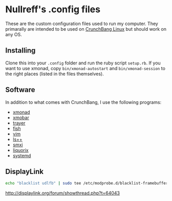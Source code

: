 Nullreff's .config files
========================

These are the custom configuration files used to run my computer.
They primarally are intended to be used on [CrunchBang Linux](http://crunchbang.org/) but should work on any OS.

Installing
----------

Clone this into your `.config` folder and run the ruby script `setup.rb`.
If you want to use xmonad, copy `bin/xmonad-autostart` and `bin/xmonad-session` to the right places (listed in the files themselves).

Software
--------

In addition to what comes with CrunchBang, I use the following programs:

* [xmonad](http://xmonad.org/)
* [xmobar](http://projects.haskell.org/xmobar/)
* [trayer](http://www.ohloh.net/p/trayer)
* [fish](http://fishshell.com/)
* [vim](http://www.vim.org/)
* [ls++](https://github.com/trapd00r/ls--)
* [smxi](http://crunchbang.org/forums/viewtopic.php?id=22740)
* [liquorix](http://liquorix.net/)
* [systemd](https://wiki.debian.org/systemd)

DisplayLink
-----------

~~~bash
echo "blacklist udlfb" | sudo tee /etc/modprobe.d/blacklist-framebuffer.conf
~~~

http://displaylink.org/forum/showthread.php?t=64043

